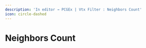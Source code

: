 ```yaml
---
description: 'In editor → PCGEx | Vtx Filter : Neighbors Count'
icon: circle-dashed
---
```


# Neighbors Count

